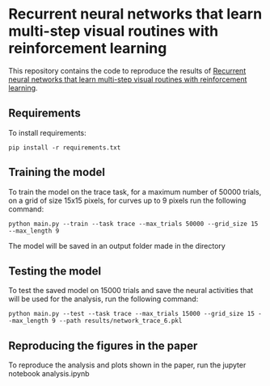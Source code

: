 # Recurrent neural networks that learn multi-step visual routines with reinforcement learning

This repository contains the code to reproduce the results of [Recurrent neural networks that learn multi-step visual routines with reinforcement learning](https://www.biorxiv.org/content/10.1101/2023.07.03.547198v3).

## Requirements 

To install requirements:
 ```
 pip install -r requirements.txt
```

## Training the model

To train the model on the trace task, for a maximum number of 50000 trials, on a grid of size 15x15 pixels, for curves up to 9 pixels run the following command:

```
python main.py --train --task trace --max_trials 50000 --grid_size 15 --max_length 9
```
The model will be saved in an output folder made in the directory

## Testing the model

To test the saved model on 15000 trials and save the neural activities that will be used for the analysis, run the following command:
```
python main.py --test --task trace --max_trials 15000 --grid_size 15 --max_length 9 --path results/network_trace_6.pkl
```

## Reproducing the figures in the paper

To reproduce the analysis and plots shown in the paper, run the jupyter notebook analysis.ipynb
